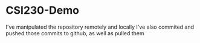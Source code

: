 # CSI230-Demo
I've manipulated the repository remotely and locally
I've also commited and pushed those commits to github, as well as pulled them
